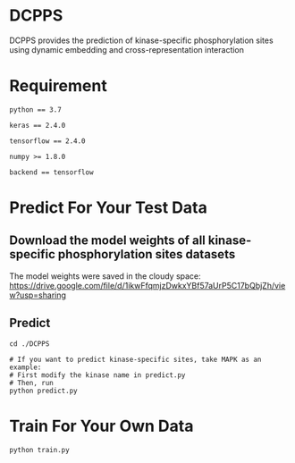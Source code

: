 # DCPPS

DCPPS provides the prediction of kinase-specific phosphorylation sites using dynamic embedding and cross-representation interaction

# Requirement
```env
python == 3.7

keras == 2.4.0

tensorflow == 2.4.0

numpy >= 1.8.0

backend == tensorflow
```

# Predict For Your Test Data
## Download the model weights of all kinase-specific phosphorylation sites datasets
The model weights were saved in the cloudy space: https://drive.google.com/file/d/1ikwFfqmjzDwkxYBf57aUrP5C17bQbjZh/view?usp=sharing

## Predict
```shell
cd ./DCPPS

# If you want to predict kinase-specific sites, take MAPK as an example:
# First modify the kinase name in predict.py
# Then, run
python predict.py
```

# Train For Your Own Data
```shell
python train.py
```
